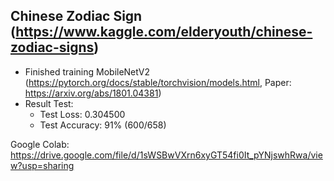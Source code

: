 ## Chinese Zodiac Sign (https://www.kaggle.com/elderyouth/chinese-zodiac-signs)
- Finished training MobileNetV2 (https://pytorch.org/docs/stable/torchvision/models.html, Paper: https://arxiv.org/abs/1801.04381)
- Result Test:
  - Test Loss: 0.304500
  - Test Accuracy: 91% (600/658)

Google Colab: https://drive.google.com/file/d/1sWSBwVXrn6xyGT54fi0It_pYNjswhRwa/view?usp=sharing
